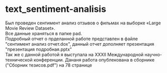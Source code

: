 # text_sentiment-analisis
Был проведен сентимент анализ отзывов о фильмах на выборке «Large Movie Review Dataset».\
Все данные храняться в папке pad.\
Подробный отчет о прделанной работе представлен в файле "сентимент анализ отчет.dox", данный отчет дополняет презентация "презентация подробная.pptx"\
Так же с данной работой я выступала на XXXII Международной научно-технической конференции. Дананя работа опублекована в сборнике ("Сборник тезисов.pdf") на 78 странице
